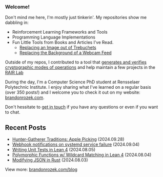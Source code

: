 <!-- Automatically generated - do not edit directly -->
### Welcome!

Don't mind me here, I'm mostly just tinkerin'.
My repositories show me dabbling in: 
- Reinforcement Learning Frameworks and Tools
- Programming Language Implementations
- Fun Little Tools from Books and Articles I've Read.
  - [Replacing an Image out of Trebuchets](https://github.com/Brandon-Rozek/treimage)
  - [Replacing the Background of a Webcam Feed](https://github.com/Brandon-Rozek/bodypix-background)
  
Outside of my repos, I contributed to a tool that [generates and verifies cryptographic modes of operations](https://github.com/cryptosolvers/CryptoSolve)
and help maintain a few projects in the [RAIR Lab](https://github.com/RAIRLab) 

During the day, I'm a Computer Science PhD student at Rensselaer Polytechnic Institute.
I enjoy sharing what I've learned on a regular basis (over 350 posts!)
and I welcome you to check it out on my website: [brandonrozek.com](https://brandonrozek.com).

Don't hessitate to [get in touch](https://brandonrozek.com/contact/)
if you have any questions or even if you want to chat. 

## Recent Posts

- [Hunter-Gatherer Traditions: Apple Picking](https://brandonrozek.com/blog/hunter-gathering-apple-picking/) (2024.09.28)
- [Webhook notifications on systemd service failure](https://brandonrozek.com/blog/webhook-notifications-on-systemd-service-failure/) (2024.09.04)
- [Writing Unit Tests in Lean 4](https://brandonrozek.com/blog/writing-unit-tests-lean-4/) (2024.08.05)
- [Polymorphic Functions w/ Wildcard Matching in Lean 4](https://brandonrozek.com/blog/polymorphic-functions-wildcard-matching-lean-4/) (2024.08.04)
- [Modifying JSON in Rust](https://brandonrozek.com/blog/modifying-json-in-rust/) (2024.08.03)

View more: [brandonrozek.com/blog](https://brandonrozek.com/blog)